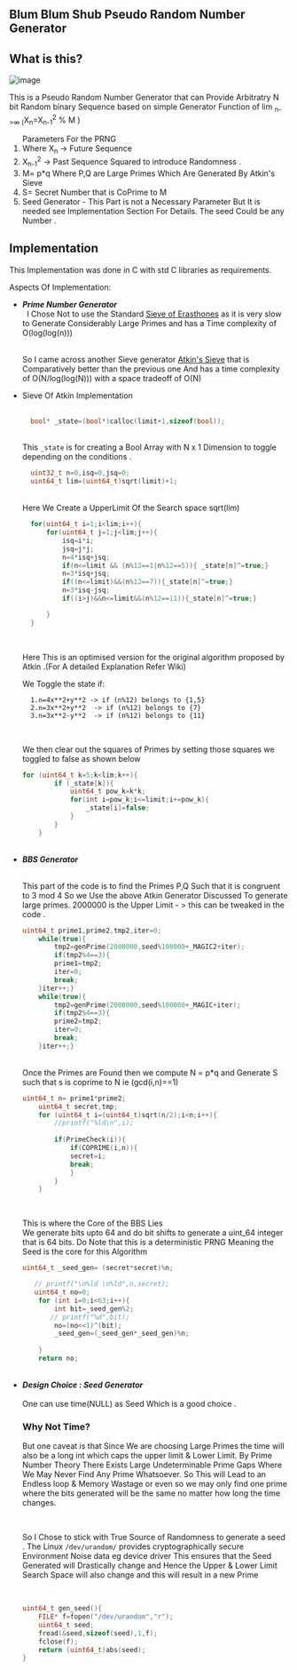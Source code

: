 ## Blum Blum Shub Pseudo Random Number Generator

## What is this?
![image](https://github.com/AjayBadrinath/Cryptography/assets/92035508/6966c73d-3bb2-41a3-b979-2951240d1a6a)


This is a Pseudo Random Number Generator that can Provide Arbitratry N bit Random binary Sequence based on simple Generator Function of 
      lim <sub>n-><span>&#8734;</span>   (</sub>X<sub>n</sub>=X<sub>n-1</sub><sup>2</sup> % M ) 
<ol>
Parameters For the PRNG

  
<li>
  Where X<sub>n</sub> -> Future Sequence
</li>
<li>
  X<sub>n-1</sub><sup>2</sup> -> Past  Sequence Squared to introduce Randomness .
  
</li>
<li>
  M= p*q Where  P,Q are Large Primes  Which Are Generated By  Atkin's Sieve 
  
</li>
<li>
  S= Secret Number that is CoPrime to M
</li>
<li>
  Seed Generator -  This Part is not a Necessary Parameter But It is needed see Implementation Section For Details. The seed Could be any Number .
</li>
</ol>

## Implementation

This Implementation was done in C with std C libraries as requirements.

Aspects Of Implementation:

<ul>
 <li> <b><i>Prime Number Generator </i></b></li>
      &nbsp;  I Chose Not to use the Standard <a href ="https://en.wikipedia.org/wiki/Sieve_of_Eratosthenes">Sieve of Erasthones</a>  as it is very slow to Generate Considerably Large Primes 
        and has a Time complexity of O(log(log(n)))
  
  <br>So I came across another Sieve generator  <a href="https://en.wikipedia.org/wiki/Sieve_of_Atkin">Atkin's Sieve</a> that is Comparatively better than the previous one 
    And has  a time complexity of O(N/log(log(N))) with a space tradeoff of O(N)
    <br>
    <li>Sieve Of Atkin Implementation </li>
    <br>
    
  ```C
    bool* _state=(bool*)calloc(limit+1,sizeof(bool));
  ```
  <br>
  This <code>_state</code> is for creating a Bool Array with N x 1 Dimension to toggle depending on the conditions .
  
  <br>

  
  ```C
    uint32_t n=0,isq=0,jsq=0;
    uint64_t lim=(uint64_t)sqrt(limit)+1;
  ```
<br>
  Here We Create a UpperLimit Of the Search space  sqrt(lim)
<br>

  ```C
    for(uint64_t i=1;i<lim;i++){
        for(uint64_t j=1;j<lim;j++){
            isq=i*i;
            jsq=j*j;
            n=4*isq+jsq;
            if(n<=limit && (n%12==1|n%12==5)){ _state[n]^=true;}
            n=3*isq+jsq;
            if((n<=limit)&&(n%12==7)){_state[n]^=true;}
            n=3*isq-jsq;
            if((i>j)&&n<=limit&&(n%12==11)){_state[n]^=true;}

        }
    }
  ```
<br>


Here This is an optimised version for the original algorithm proposed by Atkin .(For A detailed Explanation Refer Wiki)


We Toggle the state if:

      1.n=4x**2+y**2 -> if (n%12) belongs to {1,5} 
      2.n=3x**2+y**2  -> if (n%12) belongs to {7}
      3.n=3x**2-y**2  -> if (n%12) belongs to {11}

      
<br>


We then clear out the squares of Primes by setting those squares we toggled to false as shown below
<br>


```C
for (uint64_t k=5;k<lim;k++){
        if (_state[k]){
            uint64_t pow_k=k*k;
            for(int i=pow_k;i<=limit;i+=pow_k){
                _state[i]=false;
            }
        }
    }
```

<br>

<li> <b><i>BBS Generator  </i></b></li>
<br>

This part of the code is to find the Primes P,Q Such that it is congruent to 3 mod 4
So we Use the above Atkin Generator Discussed To generate large primes.
2000000 is the Upper Limit - > this can be tweaked in the code .
<br>
```C
uint64_t prime1,prime2,tmp2,iter=0;
    while(true){
        tmp2=genPrime(2000000,seed%100000+_MAGIC2+iter);
        if(tmp2%4==3){
        prime1=tmp2;
        iter=0;
        break;
    }iter++;}
    while(true){
        tmp2=genPrime(2000000,seed%100000+_MAGIC+iter);
        if(tmp2%4==3){
        prime2=tmp2;
        iter=0;
        break;
    }iter++;}
  ```
<br>
Once the Primes are Found then we compute N = p*q and Generate S such that s is coprime to N ie (gcd(i,n)==1)
<br>

```C
uint64_t n= prime1*prime2;
    uint64_t secret,tmp;
    for (uint64_t i=(uint64_t)sqrt(n/2);i<n;i++){
        //printf("%ld\n",i);
        
        if(PrimeCheck(i)){
            if(COPRIME(i,n)){
            secret=i;
            break;
            }
        }
    }
```
<br>

This is where the Core of the BBS Lies  
We generate bits upto 64  and do bit shifts to generate a uint_64 integer that is 64 bits. Do Note that this is a deterministic PRNG Meaning the Seed is the core for this Algorithm
<br>
```C
uint64_t _seed_gen= (secret*secret)%n;

   // printf("\n%ld \n%ld",n,secret);
   uint64_t no=0;
    for (int i=0;i<63;i++){
        int bit=_seed_gen%2;
       // printf("%d",bit);
        no=(no<<1)^(bit);
        _seed_gen=(_seed_gen*_seed_gen)%n;
        
    }
    return no;
```
<br>
<li> <b><i> Design Choice : Seed  Generator  </i></b></li>
<br>
One can use time(NULL) as Seed Which is a good choice .
<br>


### Why Not Time?

<p>
  But one caveat is that Since We are choosing Large Primes   the time will also be a long int which caps the upper limit & Lower Limit.
  By Prime Number Theory  There Exists Large Undeterminable Prime Gaps Where We May Never Find Any Prime Whatsoever.
  So This will Lead to an Endless loop & Memory Wastage or even so we may only find one prime where the bits generated will be the same  no matter how long the time changes.
  
</p>

<br>
<p>
  So I Chose to stick with True Source of Randomness to generate a seed  .
  The Linux <code>/dev/urandom/</code> provides cryptographically secure Environment Noise data eg device driver 
  This ensures that the Seed Generated will Drastically change and Hence the Upper & Lower Limit Search Space will also change and this will result in a new Prime
</p>
<br>

```C
uint64_t gen_seed(){
    FILE* f=fopen("/dev/urandom","r");
    uint64_t seed;
    fread(&seed,sizeof(seed),1,f);
    fclose(f);
    return (uint64_t)abs(seed);
}
```

</ul>

